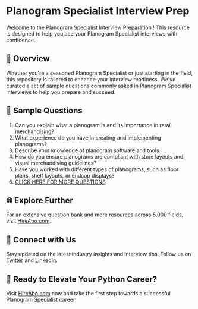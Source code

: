 # Planogram Specialist Interview Prep

Welcome to the Planogram Specialist Interview Preparation ! This resource is designed to help you ace your Planogram Specialist interviews with confidence.

## 🚀 Overview

Whether you're a seasoned Planogram Specialist or just starting in the field, this repository is tailored to enhance your interview readiness. We've curated a set of sample questions commonly asked in Planogram Specialist interviews to help you prepare and succeed.

## 📝 Sample Questions

1. Can you explain what a planogram is and its importance in retail merchandising?
2. What experience do you have in creating and implementing planograms?
3. Describe your knowledge of planogram software and tools.
4. How do you ensure planograms are compliant with store layouts and visual merchandising guidelines?
5. Have you worked with different types of planograms, such as floor plans, shelf layouts, or endcap displays?
6. [CLICK HERE FOR MORE QUESTIONS](https://hireabo.com/job/22_3_20/Planogram%20Specialist)

## 🌐 Explore Further

For an extensive question bank and more resources across 5,000 fields, visit [HireAbo.com](https://www.hireabo.com).

## 📱 Connect with Us

Stay updated on the latest industry insights and interview tips. Follow us on [Twitter](https://twitter.com/hireabo) and [LinkedIn](https://www.linkedin.com/in/hire-abo-3609972a8/).

## 🚀 Ready to Elevate Your Python Career?

Visit [HireAbo.com](https://www.hireabo.com) now and take the first step towards a successful Planogram Specialist career!